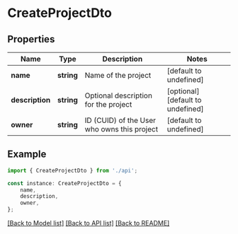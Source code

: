 # CreateProjectDto


## Properties

Name | Type | Description | Notes
------------ | ------------- | ------------- | -------------
**name** | **string** | Name of the project | [default to undefined]
**description** | **string** | Optional description for the project | [optional] [default to undefined]
**owner** | **string** | ID (CUID) of the User who owns this project | [default to undefined]

## Example

```typescript
import { CreateProjectDto } from './api';

const instance: CreateProjectDto = {
    name,
    description,
    owner,
};
```

[[Back to Model list]](../README.md#documentation-for-models) [[Back to API list]](../README.md#documentation-for-api-endpoints) [[Back to README]](../README.md)
